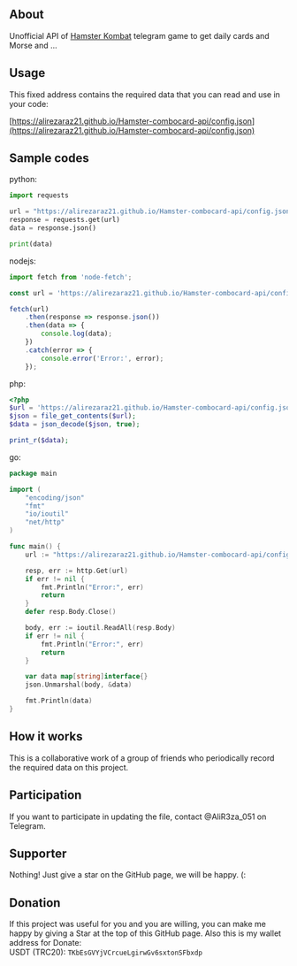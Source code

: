 ## About
Unofficial API of [Hamster Kombat](https://t.me/Hamster_kombat_bot/start?startapp=kentId241876313) telegram game to get daily cards and Morse and ...

## Usage
This fixed address contains the required data that you can read and use in your code:

[https://alirezaraz21.github.io/Hamster-combocard-api/config.json](https://alirezaraz21.github.io/Hamster-combocard-api/config.json)

## Sample codes

python:
```python
import requests

url = "https://alirezaraz21.github.io/Hamster-combocard-api/config.json"
response = requests.get(url)
data = response.json()

print(data)
```

nodejs:
```js
import fetch from 'node-fetch';

const url = 'https://alirezaraz21.github.io/Hamster-combocard-api/config.json';

fetch(url)
    .then(response => response.json())
    .then(data => {
        console.log(data);
    })
    .catch(error => {
        console.error('Error:', error);
    });
```

php:
```php
<?php
$url = 'https://alirezaraz21.github.io/Hamster-combocard-api/config.json';
$json = file_get_contents($url);
$data = json_decode($json, true);

print_r($data);
```

go:
```go
package main

import (
	"encoding/json"
	"fmt"
	"io/ioutil"
	"net/http"
)

func main() {
	url := "https://alirezaraz21.github.io/Hamster-combocard-api/config.json"

	resp, err := http.Get(url)
	if err != nil {
		fmt.Println("Error:", err)
		return
	}
	defer resp.Body.Close()

	body, err := ioutil.ReadAll(resp.Body)
	if err != nil {
		fmt.Println("Error:", err)
		return
	}

	var data map[string]interface{}
	json.Unmarshal(body, &data)

	fmt.Println(data)
}
```

## How it works
This is a collaborative work of a group of friends who periodically record the required data on this project.

## Participation
If you want to participate in updating the file, contact @AliR3za_051 on Telegram.

## Supporter
Nothing! Just give a star on the GitHub page, we will be happy. (:

## Donation
If this project was useful for you and you are willing, you can make me happy by giving a Star at the top of this GitHub page. Also this is my wallet address for Donate: \
USDT (TRC20): `TKbEsGVYjVCrcueLgirwGv6sxtonSFbxdp`

